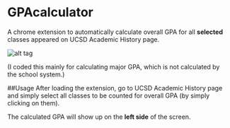 # GPAcalculator
A chrome extension to automatically calculate overall GPA for all __selected__ classes appeared on UCSD Academic History page.

![alt tag](http://raphaellu.com/images/gpa-calculator.png)


(I coded this mainly for calculating major GPA, which is not calculated by the school system.)

##Usage
After loading the extension, go to UCSD Academic History page and simply select all classes to be counted for overall GPA (by simply clicking on them).

The calculated GPA will show up on the __left side__ of the screen.



